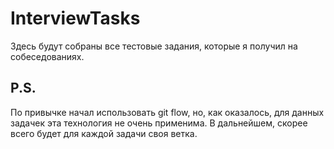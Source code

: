 InterviewTasks
==============

Здесь будут собраны все тестовые задания, которые я получил на собеседованиях. 


P.S.
-------
По привычке начал использовать git flow, но, как оказалось, для данных задачек эта технология не очень применима. 
В дальнейшем, скорее всего будет для каждой задачи своя ветка. 
